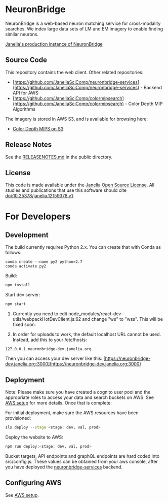 # NeuronBridge

NeuronBridge is a web-based neuron matching service for cross-modality searches. We index large data sets of LM and EM imagery to enable finding similar neurons. 

[Janelia's production instance of NeuronBridge](https://neuronbridge.janelia.org/)

## Source Code

This repository contains the web client. Other related repositories:
* [https://github.com/JaneliaSciComp/neuronbridge-services](https://github.com/JaneliaSciComp/neuronbridge-services) - Backend API for AWS
* [https://github.com/JaneliaSciComp/colormipsearch](https://github.com/JaneliaSciComp/colormipsearch) - Color Depth MIP Algorithms

The imagery is stored in AWS S3, and is available for browsing here:
* [Color Depth MIPS on S3](https://open.quiltdata.com/b/janelia-flylight-color-depth)

## Release Notes

See the [RELEASENOTES.md](public/RELEASENOTES.md) in the public directory.

## License

This code is made available under the [Janelia Open Source License](LICENSE.md). All studies and publications that use this software should cite [doi:10.25378/janelia.12159378.v1](https://doi.org/10.25378/janelia.12159378.v1).

# For Developers

## Development

The build currently requires Python 2.x. You can create that with Conda as follows:
```
conda create --name py2 python=2.7
conda activate py2
```

Build:
```bash
npm install
```

Start dev server:
```bash
npm start
```

1. Currently you need to edit node_modules/react-dev-utils/webpackHotDevClient.js:62 and change "ws" to "wss". This will be fixed soon.

2. In order for uploads to work, the default localhost URL cannot be used. Instead, add this to your /etc/hosts:
```
127.0.0.1 neuronbridge-dev.janelia.org
```
Then you can access your dev server like this: [https://neuronbridge-dev.janelia.org:3000](https://neuronbridge-dev.janelia.org:3000)

## Deployment

Note: Please make sure you have created a cognito user pool and the appropriate roles to access your data and search buckets on AWS. See [AWS setup](README_AWS.md) for more details. Once that is complete:

For initial deployment, make sure the AWS resources have been provisioned:
```bash
sls deploy --stage <stage: dev, val, prod>
```

Deploy the website to AWS:
```bash
npm run deploy:<stage: dev, val, prod>
```
Bucket targets, API endpoints and graphQL endpoints are hard coded into src/config.js. These values can be obtained from your aws console, after you have deployed the [neuronbridge-services](https://github.com/JaneliaSciComp/neuronbridge-services) backend.

## Configuring AWS

See [AWS setup](README_AWS.md).
